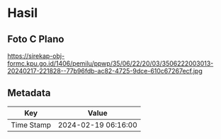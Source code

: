 # Hasil

## Foto C Plano

https://sirekap-obj-formc.kpu.go.id/1406/pemilu/ppwp/35/06/22/20/03/3506222003013-20240217-221828--77b96fdb-ac82-4725-9dce-610c67267ecf.jpg


## Metadata

| Key        | Value               |
| ---------- | ------------------- |
| Time Stamp | 2024-02-19 06:16:00 |



